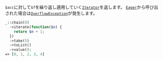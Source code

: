 `$acc`に対して`$f`を繰り返し適用していく[`Iterator`](http://php.net/manual/ja/class.iterator.php)を返します。
[`Eager`](#Eager)から呼び出された場合は[`OverflowException`](http://php.net/manual/ja/class.overflowexception.php)が発生します。

```php
_::chain(0)
  ->iterate(function($n) {
    return $n + 1;
  })
  ->take(5)
  ->toList()
  ->value();
=> [0, 1, 2, 3, 4]
```
